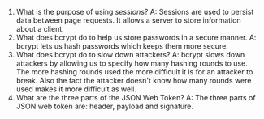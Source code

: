 <!-- Answers to the Short Answer Essay Questions go here -->

1. What is the purpose of using _sessions_?
A: Sessions are used to persist data between page requests.  It allows a server to store information about a client.
2. What does bcrypt do to help us store passwords in a secure manner.
A: bcrypt lets us hash passwords which keeps them more secure.
3. What does bcrypt do to slow down attackers?
A: bcrypt slows down attackers by allowing us to specify how many hashing rounds to use.  The more hashing rounds used the more difficult it is for an attacker to break.  Also the fact the attacker doesn't know how many rounds were used makes it more difficult as well.
4. What are the three parts of the JSON Web Token?
A: The three parts of JSON web token are:  header, payload and signature.
